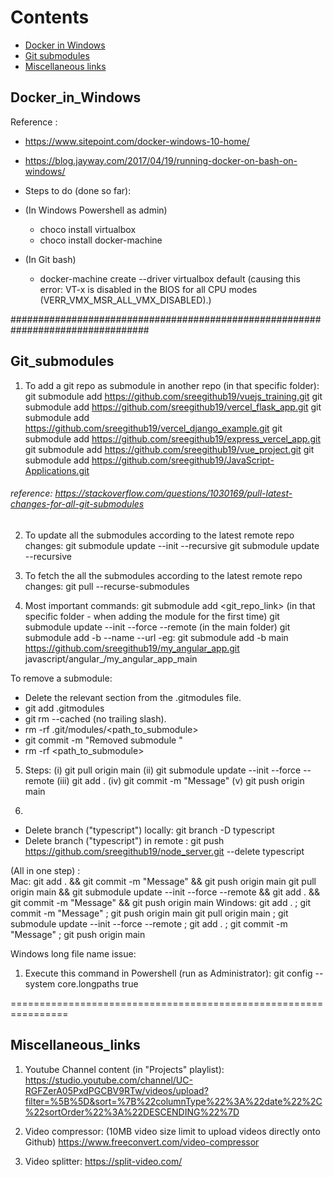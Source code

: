 # Contents
 - [Docker in Windows](#Docker_in_Windows) 
 - [Git submodules](#Git_submodules)
 - [Miscellaneous links](#Miscellaneous_links)



##    Docker_in_Windows 





Reference  :
- https://www.sitepoint.com/docker-windows-10-home/
- https://blog.jayway.com/2017/04/19/running-docker-on-bash-on-windows/

- Steps to do (done so far):
 - (In Windows Powershell as admin)
    -   choco install virtualbox
    -   choco install docker-machine
 - (In Git bash)
    -   docker-machine create --driver virtualbox default (causing this error: VT-x is disabled in the BIOS for all CPU modes (VERR_VMX_MSR_ALL_VMX_DISABLED).)

################################################################################# 
## Git_submodules 

1. To add a git repo as submodule in another repo (in that specific folder):
git submodule add https://github.com/sreegithub19/vuejs_training.git
git submodule add https://github.com/sreegithub19/vercel_flask_app.git
git submodule add https://github.com/sreegithub19/vercel_django_example.git
git submodule add https://github.com/sreegithub19/express_vercel_app.git
git submodule add https://github.com/sreegithub19/vue_project.git
git submodule add https://github.com/sreegithub19/JavaScript-Applications.git

###### reference: https://stackoverflow.com/questions/1030169/pull-latest-changes-for-all-git-submodules
2. To update all the submodules according to the latest remote repo changes:
git submodule update --init --recursive
git submodule update --recursive


3. To fetch the all the submodules according to the latest remote repo changes:
git pull --recurse-submodules


4. Most important commands: 
git submodule add <git_repo_link>   (in that specific folder - when adding the module for the first time)
git submodule update --init --force --remote   (in the main folder)
git submodule add -b <branch A> --name <name A> --url <path A> 
 -eg:  git submodule add -b main https://github.com/sreegithub19/my_angular_app.git javascript/angular_/my_angular_app_main

To remove a submodule:
 - Delete the relevant section from the .gitmodules file.
 - git add .gitmodules
 - git rm --cached <path-to-submodule>  (no trailing slash).
 - rm -rf .git/modules/<path_to_submodule>
 - git commit -m "Removed submodule <name>"
 - rm -rf <path_to_submodule>

5. Steps:
(i) git pull origin main
(ii) git submodule update --init --force --remote
(iii) git add .
(iv) git commit -m "Message"
(v) git push origin main

6. 
- Delete branch ("typescript") locally: git branch -D typescript
- Delete branch ("typescript") in remote : git push https://github.com/sreegithub19/node_server.git --delete typescript


(All in one step) :  
Mac:
git add . && git commit -m "Message" && git push origin main
git pull origin main && git submodule update --init --force --remote && git add . && git commit -m "Message" && git push origin main
Windows:
git add . ; git commit -m "Message" ; git push origin main
git pull origin main ; git submodule update --init --force --remote ; git add . ; git commit -m "Message" ; git push origin main


Windows long file name issue:
1. Execute this command in Powershell (run as Administrator):  git config --system core.longpaths true

================================================================
## Miscellaneous_links

1. Youtube Channel content (in "Projects" playlist):
https://studio.youtube.com/channel/UC-RGFZerA05PxdPGCBV9RTw/videos/upload?filter=%5B%5D&sort=%7B%22columnType%22%3A%22date%22%2C%22sortOrder%22%3A%22DESCENDING%22%7D

2. Video compressor: (10MB video size limit to upload videos directly onto Github)
https://www.freeconvert.com/video-compressor

3. Video splitter:
https://split-video.com/
